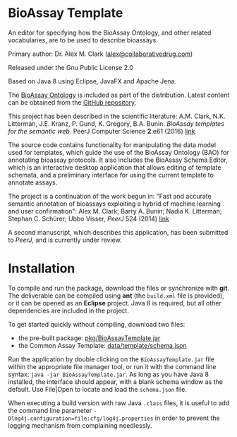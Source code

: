 BioAssay Template 
=================

An editor for specifying how the BioAssay Ontology, and other related vocabularies, are to be used to describe bioassays.

Primary author: Dr. Alex M. Clark (alex@collaborativedrug.com)

Released under the Gnu Public License 2.0

Based on Java 8 using Eclipse, JavaFX and Apache Jena.

The [BioAssay Ontology](http://bioassayontology.org) is included as part of the distribution. Latest content can be obtained from the [GitHub repository](https://github.com/BioAssayOntology/BAO/releases).

This project has been described in the scientific literature:
A.M. Clark, N.K. Litterman, J.E. Kranz, P. Gund, K. Gregory, B.A. Bunin. _BioAssay templates for the semantic web_. PeerJ Computer Science **2**:e61 (2016) [link](http://doi.org/10.7717/peerj-cs.61)

The source code contains functionality for manipulating the data model used for templates, which guide the use of the
BioAssay Ontology (BAO) for annotating bioassay protocols. It also includes the BioAssay Schema Editor, which is an
interactive desktop application that allows editing of template schemata, and a preliminary interface for using the
current template to annotate assays.

The project is a continuation of the work begun in:
"Fast and accurate semantic annotation of bioassays exploiting a hybrid of machine learning and user confirmation":
Alex M. Clark; Barry A. Bunin; Nadia K. Litterman; Stephan C. Schürer; Ubbo Visser, _PeerJ_ 524 (2014) [link](https://peerj.com/articles/524)

A second manuscript, which describes this application, has been submitted to _PeerJ_, and is currently under review.

Installation
============

To compile and run the package, download the files or synchronize with **git**. The deliverable can be compiled using **ant** (the
`build.xml` file is provided), or it can be opened as an **Eclipse** project. Java 8 is required, but all other dependencies are
included in the project.

To get started quickly without compiling, download two files:

  * the pre-built package: [pkg/BioAssayTemplate.jar](https://s3.us-east-2.amazonaws.com/cdd-bioassay-template/lib/BioAssayTemplate.jar)
  * the Common Assay Template: [data/template/schema.json](https://github.com/cdd/bioassay-template/blob/master/data/template/schema.json)
  
Run the application by double clicking on the `BioAssayTemplate.jar` file within the appropriate file manager tool, or run it with the
command line syntax: `java -jar BioAssayTemplate.jar`. As long as you have Java 8 installed, the interface should appear, with a blank 
schema window as the default. Use File|Open to locate and load the `schema.json` file.

When executing a build version with raw Java `.class` files, it is useful to add the command line parameter 
`-Dlog4j.configuration=file:cfg/log4j.properties` in order to prevent the logging mechanism from complaining needlessly.